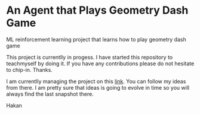# An Agent that Plays Geometry Dash Game
ML reinforcement learning project that learns how to play geometry dash game

This project is currentlly in progess. I have started this repository to teachmyself by doing it. If you have any contributions please do not hesitate to chip-in. Thanks.

I am currentlly managing the project on this [link](https://github.com/hakanonal/geodashml/projects/1). You can follow my ideas from there. I am pretty sure that ideas is going to evolve in time so you will always find the last snapshot there.

Hakan
